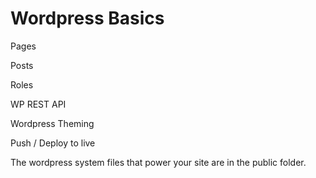 # Wordpress Basics

Pages

Posts

Roles

WP REST API

Wordpress Theming

Push / Deploy to live

The wordpress system files that power your site are in the public folder.